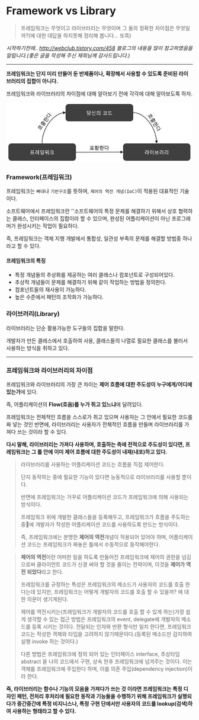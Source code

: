 # Framework vs Library

> 프레임워크는 무엇이고 라이브러리는 무엇이며 그 둘의 정확한 차이점은 무엇일까?(에 대한 대답을 하지못해 정리해 봅니다… 또륵)

*시작하기전에.. http://webclub.tistory.com/458 블로그의 내용을 많이 참고하였음을 알립니다.(좋은 글을 작성해 주신 재희님께 감사드립니다.)*



---



**프레임워크는 단지 미리 만들어 둔 반제품이나, 확장해서 사용할 수 있도록 준비된 라이브러리의 집합이 아니다.**

프레임워크와 라이브러리의 차이점에 대해 알아보기 전에 각각에 대해 알아보도록 하자.

![framework_library](./Images/framework_library.jpeg)

  

### Framework(프레임워크)

프레임워크는 `뼈대`나 `기반구조`를 뜻하며, `제어의 역전 개념(IoC)`이 적용된 대표적인 기술이다.

소프트웨어에서 프레임워크란 ''소프트웨어의 특정 문제를 해결하기 위해서 상호 협력하는 클래스, 인터페이스의 집합이라 할 수 있으며, 완성된 어플리케이션이 아닌 프로그래머가 완성시키는 작업이 필요하다.

즉, 프레임워크는 객체 지행 개발에서 통합성, 일관성 부족의 문제를 해결할 방법중 하나라고 할 수 있다.

#### 프레임워크의 특징

- 특정 개념들의 추상화를 제공하는 여러 클래스나 컴포넌트로 구성되어있다.
- 추상적 개념들이 문제를 해결하기 위해 같이 작업하는 방법을 정의한다.
- 컴포넌트들의 재사용이 가능하다.
- 높은 수준에서 패턴의 조작화가 가능하다.


### 라이브러리(Library)

라이브러리는 단순 활용가능한 도구들의 집합을 말한다.

개발자가 만든 클래스에서 호출하여 사용, 클래스들의 나열로 필요한 클래스를 불러서 사용하는 방식을 취하고 있다.



---



### 프레임워크와 라이브러리의 차이점

프레임워크와 라이브러리의 가장 큰 차이는 **제어 흐름에 대한 주도성이 누구에게/어디에 있는가**에 있다.

즉, 어플리케이션의 **Flow(흐음)를 누가 쥐고 있느냐**에 달려있다.

프레임워크는 전체적인 흐름을 스스로가 쥐고 있으며 사용자는 그 안에서 필요한 코드를 짜 넣는 것인 반면에, 라이브러리는 사용자가 전체적인 흐름을 만들며 라이브러리를 가져다 쓰는 것이라 할 수 있다.

**다시 말해, 라이브러리는 가져다 사용하며, 호출하는 측에 전적으로 주도성이 있다면, 프레임워크는 그 틀 안에 이미 제어 흐름에 대한 주도성이 내재(내포)하고 있다.**

  

> 라이브러리를 사용하는 어플리케이션 코드는 흐름을 직접 제어한다.
>
> 단지 동작하는 중에 필요한 기능이 있다면 능동적으로 라이브러리를 사용할 뿐이다.
>
> 반면에 프레임워크는 거꾸로 어플리케이션 코드가 프레임워크에 의해 사용되는 방식이다.
>
> 프레임워크 위에 개발한 클래스들을 등록해두고, 프레임워크가 흐름을 주도하는 중에 개발자가 작성한 어플리케이션 코드를 사용하도록 만드는 방식이다.
>
> 즉, 프레임워크에는 분명한 **제어의 역전**개념이 적용되어 있어야 하며, 어플리케이션 코드는 프레임워크가 짜놓은 틀에서 수동적으로 동작해야한다. 

>**제어의 역전**이란 어떠한 일을 하도록 만들어진 프레임워크에 제어의 권한을 넘김으로써 클라이언트 코드가 신경 써야 할 것을 줄이는 전략이며, 이것을 **제어가 역전 되었다**라고 한다.
>
>프레임워크를 규정하는 특성은 프레임워크의 메소드가 사용자의 코드를 호출 한다는데 있지만, 프레임워크는 어떻게 개발자의 코드를 호출 할 수 있을까? 에 대한 의문이 생기게된다.
>
>제어를 역전시키는(프레임워크가 개발자의 코드를 호출 할 수 있게 하는)가장 쉽게 생각할 수 있는 접근 방법은 프레임워크의 event, delegate에 개발자의 메소드를 등록 시키는 것이다. 전달되는 인자와 반환 형식만 일치 한다면, 프레임워크 코드는 작성한 객체와 타입을 고려하지 않기때문이다.(등록된 메소드만 감지하여 실행 invoke 하는 것이다.)
>
>다른 방법은 프레임워크에 정의 되어 있는 인터페이스 interface, 추상타임 abstract 을 나의 코드에서 구현, 상속 한후 프레임워크에 넘겨주는 것이다. 이는 객체를 프레임워크에 주입한다 하며, 이를 의존 주입(dependency injection)이라 한다. 

**즉, 라이브러리는 함수나 기능의 모음을 가져다가 쓰는 것 이라면 프레임워크는 특정 디자인 패턴, 전처리 후처리에 필요한 동작과 기능들을 수행하기 위해 프레임워크가 실행되다가 중간중간에 특정 비지니스나, 특정 구현 단에서만 사용자의 코드를 lookup(검색)하여 사용하는 형태라고 할 수 있다.**